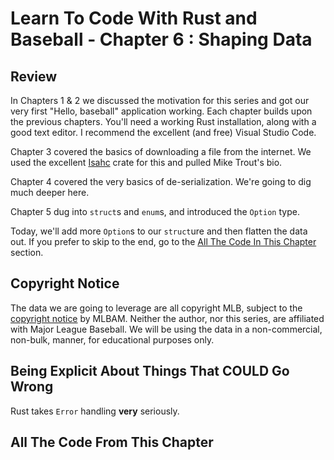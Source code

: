 # Learn To Code With Rust and Baseball - Chapter 6 : Shaping Data

## Review

In Chapters 1 & 2 we discussed the motivation for this series and got our very first "Hello, baseball" application working. Each chapter builds upon the previous chapters. You'll need a working Rust installation, along with a good text editor. I recommend the excellent (and free) Visual Studio Code.

Chapter 3 covered the basics of downloading a file from the internet. We used the excellent [Isahc](https://crates.io/crates/isahc) crate for this and pulled Mike Trout's bio.

Chapter 4 covered the very basics of de-serialization. We're going to dig much deeper here.

Chapter 5 dug into `struct`s and `enum`s, and introduced the `Option` type.

Today, we'll add more `Option`s to our `struct`ure and then flatten the data out. If you prefer to skip to the end, go to the [All The Code In This Chapter](#all-the-code-from-this-chapter) section.

## Copyright Notice

The data we are going to leverage are all copyright MLB, subject to the [copyright notice](http://gdx.mlb.com/components/copyright.txt) by MLBAM. Neither the author, nor this series, are affiliated with Major League Baseball. We will be using the data in a non-commercial, non-bulk, manner, for educational purposes only.

## Being Explicit About Things That COULD Go Wrong

Rust takes `Error` handling **very** seriously.

## All The Code From This Chapter
